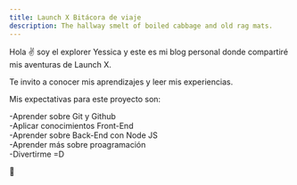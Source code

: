 ```yaml
---
title: Launch X Bitácora de viaje
description: The hallway smelt of boiled cabbage and old rag mats.
---
```


Hola ✌️  soy el explorer Yessica y este es mi blog personal donde compartiré mis aventuras de Launch X.

Te invito a conocer mis aprendizajes y leer mis experiencias.

Mis expectativas para este proyecto son:

-Aprender sobre Git y Github  <br>
-Aplicar conocimientos Front-End  <br>
-Aprender sobre Back-End con Node JS  <br>
-Aprender más sobre proagramación   <br>
-Divertirme =D  <br>

🚀
